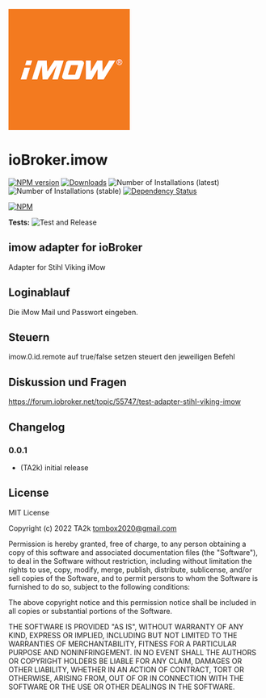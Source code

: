 ![Logo](admin/imow.png)
# ioBroker.imow

[![NPM version](https://img.shields.io/npm/v/iobroker.imow.svg)](https://www.npmjs.com/package/iobroker.imow)
[![Downloads](https://img.shields.io/npm/dm/iobroker.imow.svg)](https://www.npmjs.com/package/iobroker.imow)
![Number of Installations (latest)](https://iobroker.live/badges/imow-installed.svg)
![Number of Installations (stable)](https://iobroker.live/badges/imow-stable.svg)
[![Dependency Status](https://img.shields.io/david/TA2k/iobroker.imow.svg)](https://david-dm.org/TA2k/iobroker.imow)

[![NPM](https://nodei.co/npm/iobroker.imow.png?downloads=true)](https://nodei.co/npm/iobroker.imow/)

**Tests:** ![Test and Release](https://github.com/TA2k/ioBroker.imow/workflows/Test%20and%20Release/badge.svg)

## imow adapter for ioBroker

Adapter for Stihl Viking iMow

## Loginablauf

Die iMow Mail und Passwort eingeben.

## Steuern

imow.0.id.remote auf true/false setzen steuert den jeweiligen Befehl


## Diskussion und Fragen

<https://forum.iobroker.net/topic/55747/test-adapter-stihl-viking-imow>

## Changelog

### 0.0.1
* (TA2k) initial release

## License
MIT License

Copyright (c) 2022 TA2k <tombox2020@gmail.com>

Permission is hereby granted, free of charge, to any person obtaining a copy
of this software and associated documentation files (the "Software"), to deal
in the Software without restriction, including without limitation the rights
to use, copy, modify, merge, publish, distribute, sublicense, and/or sell
copies of the Software, and to permit persons to whom the Software is
furnished to do so, subject to the following conditions:

The above copyright notice and this permission notice shall be included in all
copies or substantial portions of the Software.

THE SOFTWARE IS PROVIDED "AS IS", WITHOUT WARRANTY OF ANY KIND, EXPRESS OR
IMPLIED, INCLUDING BUT NOT LIMITED TO THE WARRANTIES OF MERCHANTABILITY,
FITNESS FOR A PARTICULAR PURPOSE AND NONINFRINGEMENT. IN NO EVENT SHALL THE
AUTHORS OR COPYRIGHT HOLDERS BE LIABLE FOR ANY CLAIM, DAMAGES OR OTHER
LIABILITY, WHETHER IN AN ACTION OF CONTRACT, TORT OR OTHERWISE, ARISING FROM,
OUT OF OR IN CONNECTION WITH THE SOFTWARE OR THE USE OR OTHER DEALINGS IN THE
SOFTWARE.